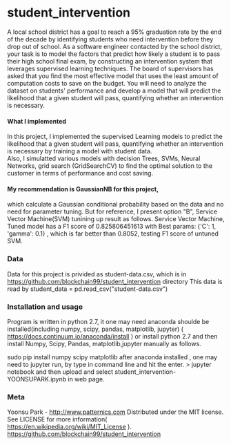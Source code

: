 # student_intervention
A local school district has a goal to reach a 95% graduation rate by the end of the decade by identifying students
who need intervention before they drop out of school. As a software engineer contacted by the school district, 
your task is to model the factors that predict how likely a student is to pass their high school final exam, 
by constructing an intervention system that leverages supervised learning techniques. 
The board of supervisors has asked that you find the most effective model that uses the least amount of computation costs
to save on the budget. You will need to analyze the dataset on students' performance and develop a model 
that will predict the likelihood that a given student will pass, quantifying whether an intervention is necessary.

#### What I implemented 
In this project, I implemented the supervised Learning models to predict the likelihood that a given student will pass,
quantifying whether an intervention is necessary by training a model with student data.  
Also, I simulatted various models with decision Trees, SVMs, Neural Networks, grid search (GridSearchCV) to find 
the optimal solution to the customer in terms of performance and cost saving.

#### My recommendation is GaussianNB for this project, 
which calculate a Gaussian conditional probability based on the data and no need for parameter tuning. 
But for reference, I present option "B", Service Vector Machine(SVM) tunining up result as follows.
Service Vector Machine, Tuned model has a F1 score of 0.825806451613 with Best params: {'C': 1, 'gamma': 0.1} 
, which is far better than 0.8052, testing F1 score of untuned SVM.

### Data
Data for this project is privided as student-data.csv, which is in https://github.com/blockchain99/student_intervention directory
This data is read by 
student_data = pd.read_csv("student-data.csv")

### Installation and usage
Program is written in python 2.7, it one may need anaconda shoulde be installed(including numpy, scipy, pandas, matplotlib, jupyter) ( https://docs.continuum.io/anaconda/install ) or install python 2.7 and then install Numpy, Scipy, Pandas, matplotlib,jupyter manually as follows.

sudo pip install numpy scipy matplotlib
after anaconda installed , one may need to jupyter run, by type in command line and hit the enter. > jupyter notebook and then upload and select student_intervention-YOONSUPARK.ipynb in web page.

### Meta

Yoonsu Park - http://www.patternics.com Distributed under the MIT license. See LICENSE for more information( https://en.wikipedia.org/wiki/MIT_License ). https://github.com/blockchain99/student_intervention
